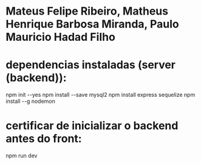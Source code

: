 # Mateus Felipe Ribeiro, Matheus Henrique Barbosa Miranda, Paulo Mauricio Hadad Filho

# dependencias instaladas (server (backend)):
npm init --yes
npm install --save mysql2
npm install express sequelize
npm install --g nodemon

# certificar de inicializar o backend antes do front:
npm run dev